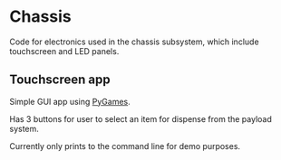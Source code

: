 # Chassis
Code for electronics used in the chassis subsystem, which include touchscreen and LED panels.

## Touchscreen app
Simple GUI app using [PyGames](https://www.pygame.org/docs/tut/PygameIntro.html).

Has 3 buttons for user to select an item for dispense from the payload system.

Currently only prints to the command line for demo purposes.